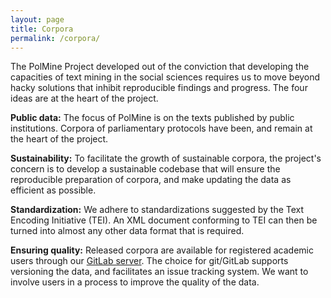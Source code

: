 ```yaml
---
layout: page
title: Corpora
permalink: /corpora/
---
```


The PolMine Project developed out of the conviction that developing the capacities of text mining in the social sciences requires us to move beyond hacky solutions that inhibit reproducible findings and progress. The four ideas are at the heart of the project. 

**Public data:** The focus of PolMine is on the texts published by public institutions. Corpora of parliamentary protocols have been, and remain at the heart of the project.

**Sustainability:** To facilitate the growth of sustainable corpora, the project's concern is to develop a sustainable codebase that will ensure the reproducible preparation of corpora, and make updating the data as efficient as possible.

**Standardization:** We adhere to standardizations suggested by the Text Encoding Initiative (TEI). An XML document conforming to TEI can then be turned into almost any other data format that is required.

**Ensuring quality:** Released corpora are available for registered academic users through our [GitLab server](https://gitlab.sowi.uni-due.de). The choice for git/GitLab supports versioning the data, and facilitates an issue tracking system. We want to involve users in a process to improve the quality of the data.
